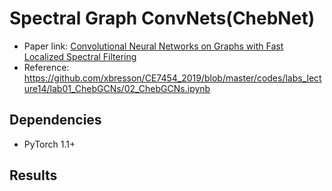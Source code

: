 Spectral Graph ConvNets(ChebNet)
============

- Paper link: [Convolutional Neural Networks on Graphs
with Fast Localized Spectral Filtering](https://arxiv.org/pdf/1606.09375.pdf)
- Reference: https://github.com/xbresson/CE7454_2019/blob/master/codes/labs_lecture14/lab01_ChebGCNs/02_ChebGCNs.ipynb

Dependencies
------------

- PyTorch 1.1+

Results
-------


